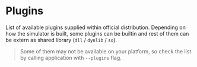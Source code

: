 
# Plugins
List of available plugins supplied within official distribution. Depending on how the simulator is built, some plugins can be builtin and rest of them can be extern as shared library (`dll` / `dynlib` / `so`). 

> Some of them may not be available on your platform, so check the list by calling application with `--plugins` flag.
